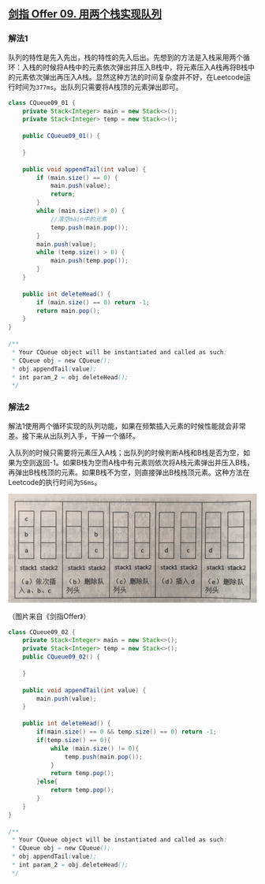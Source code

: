 ## [剑指 Offer 09. 用两个栈实现队列](https://leetcode-cn.com/problems/yong-liang-ge-zhan-shi-xian-dui-lie-lcof/)

### 解法1

​		队列的特性是先入先出，栈的特性的先入后出。先想到的方法是入栈采用两个循环：入栈的时候将A栈中的元素依次弹出并压入B栈中，将元素压入A栈再将B栈中的元素依次弹出再压入A栈。显然这种方法的时间复杂度并不好，在Leetcode运行时间为`377ms`。出队列只需要将A栈顶的元素弹出即可。

````java
class CQueue09_01 {
    private Stack<Integer> main = new Stack<>();
    private Stack<Integer> temp = new Stack<>();

    public CQueue09_01() {

    }

    public void appendTail(int value) {
        if (main.size() == 0) {
            main.push(value);
            return;
        }
        while (main.size() > 0) {
            //清空main中的元素
            temp.push(main.pop());
        }
        main.push(value);
        while (temp.size() > 0) {
            main.push(temp.pop());
        }
    }

    public int deleteHead() {
        if (main.size() == 0) return -1;
        return main.pop();
    }
}

/**
 * Your CQueue object will be instantiated and called as such:
 * CQueue obj = new CQueue();
 * obj.appendTail(value);
 * int param_2 = obj.deleteHead();
 */
````

### 解法2

​		解法1使用两个循环实现的队列功能，如果在频繁插入元素的时候性能就会非常差。接下来从出队列入手，干掉一个循环。

​		入队列的时候只需要将元素压入A栈；出队列的时候判断A栈和B栈是否为空，如果为空则返回-1。如果B栈为空而A栈中有元素则依次将A栈元素弹出并压入B栈，再弹出B栈栈顶的元素。如果B栈不为空，则直接弹出B栈栈顶元素。这种方法在Leetcode的执行时间为`56ms`。

![](image-20200624175528643.png)

（图片来自《剑指Offer》）

````java
class CQueue09_02 {
    private Stack<Integer> main = new Stack<>();
    private Stack<Integer> temp = new Stack<>();
    public CQueue09_02() {

    }

    public void appendTail(int value) {
        main.push(value);
    }

    public int deleteHead() {
        if(main.size() == 0 && temp.size() == 0) return -1;
        if(temp.size() == 0){
            while (main.size() != 0){
                temp.push(main.pop());
            }
            return temp.pop();
        }else{
            return temp.pop();
        }
    }
}

/**
 * Your CQueue object will be instantiated and called as such:
 * CQueue obj = new CQueue();
 * obj.appendTail(value);
 * int param_2 = obj.deleteHead();
 */
````

